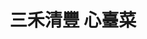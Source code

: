 ---
title: "三禾清豐 心臺菜"
description: "三禾清豐 心臺菜"
layout: shop
keywords:
  - 美食競賽
  - 台灣美食
  - 美食精選
datePublished: "2025-06-30"
dateModified: "2025-07-07"
city: "高雄市"
district: "苓雅區"
address: "高雄市苓雅區江都街63號"
phone: "0966063568"
geo: "22.628106638461414, 120.31969940668854"
google_map: "https://maps.app.goo.gl/98JNEdhDuCds1kbe9"
footinder: "https://footinder.com.tw/%E9%AB%98%E9%9B%84%E5%B8%82%E8%8B%93%E9%9B%85%E5%8D%80/148611/"
official: "https://www.facebook.com/profile.php?id=100087099223453"
award:
  - name: "500盤"
    year: "2024"
    entries:
      - dishes:
          - "原鄉三色土雞"

---